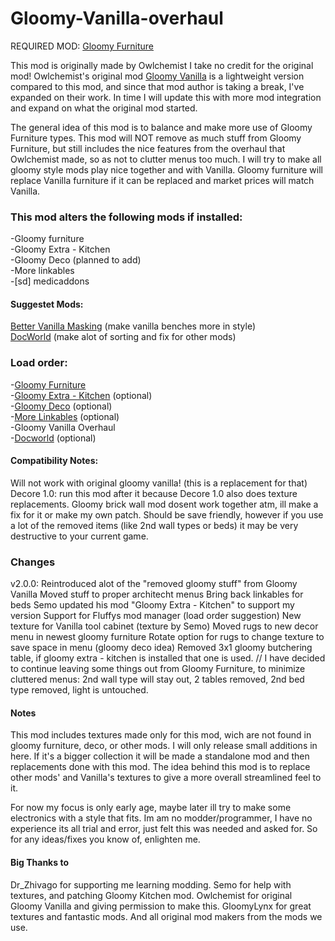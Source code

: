 # Gloomy-Vanilla-overhaul

REQUIRED MOD: [Gloomy Furniture](https://github.com/solaris0115/GloomyFurniture/releases)

This mod is originally made by Owlchemist I take no credit for the original mod!
Owlchemist's original mod [Gloomy Vanilla](https://steamcommunity.com/sharedfiles/filedetails/?id=1697864590) is a lightweight version compared to this mod, and since that mod author is taking a break, I've expanded on their work.
In time I will update this with more mod integration and expand on what the original mod started.

The general idea of this mod is to balance and make more use of Gloomy Furniture types. This mod will NOT remove as much stuff from Gloomy Furniture, but still includes the nice features from the overhaul that Owlchemist made, so as not to clutter menus too much. I will try to make all gloomy style mods play nice together and with Vanilla. Gloomy furniture will replace Vanilla furniture if it can be replaced and market prices will match Vanilla.



### This mod alters the following mods if installed:
-Gloomy furniture <br /> 
-Gloomy Extra - Kitchen <br /> 
-Gloomy Deco (planned to add) <br /> 
-More linkables <br /> 
-[sd] medicaddons <br /> 

#### Suggestet Mods:
[Better Vanilla Masking](https://steamcommunity.com/sharedfiles/filedetails/?id=1736114368) (make vanilla benches more in style) <br /> 
[DocWorld](https://github.com/DrZhivago1/DocWorld) (make alot of sorting and fix for other mods) <br /> 

### Load order:
-[Gloomy Furniture](https://steamcommunity.com/workshop/filedetails/?id=1558635181) <br /> 
-[Gloomy Extra - Kitchen](https://steamcommunity.com/sharedfiles/filedetails/?id=1730938407) (optional) <br /> 
-[Gloomy Deco](https://steamcommunity.com/sharedfiles/filedetails/?id=1865654125) (optional) <br /> 
-[More Linkables](https://steamcommunity.com/sharedfiles/filedetails/?id=110380920) (optional) <br /> 
-Gloomy Vanilla Overhaul <br /> 
-[Docworld](https://github.com/DrZhivago1/DocWorld) (optional) <br /> 

#### Compatibility Notes:
Will not work with original gloomy vanilla! (this is a replacement for that)
Decore 1.0: run this mod after it because Decore 1.0 also does texture replacements.
Gloomy brick wall mod dosent work together atm, ill make a fix for it or make my own patch.
Should be save friendly, however if you use a lot of the removed items (like 2nd wall types or beds) it may be very destructive to your current game.

### Changes
v2.0.0:
Reintroduced alot of the "removed gloomy stuff" from Gloomy Vanilla
Moved stuff to proper architecht menus
Bring back linkables for beds
Semo updated his mod "Gloomy Extra - Kitchen" to support my version
Support for Fluffys mod manager (load order suggestion)
New texture for Vanilla tool cabinet (texture by Semo)
Moved rugs to new decor menu in newest gloomy furniture
Rotate option for rugs to change texture to save space in menu (gloomy deco idea)
Removed 3x1 gloomy butchering table, if gloomy extra - kitchen is installed that one is used.
// I have decided to continue leaving some things out from Gloomy Furniture, to minimize cluttered menus: 2nd wall type will stay out, 2 tables removed, 2nd bed type removed, light is untouched.



#### Notes
This mod includes textures made only for this mod, wich are not found in gloomy furniture, deco, or other mods.
I will only release small additions in here.
If it's a bigger collection it will be made a standalone mod and then replacements done with this mod.
The idea behind this mod is to replace other mods' and Vanilla's textures to give a more overall streamlined feel to it.

For now my focus is only early age, maybe later ill try to make some electronics with a style that fits.
Im am no modder/programmer, I have no experience its all trial and error, just felt this was needed and asked for. 
So for any ideas/fixes you know of, enlighten me. 

#### Big Thanks to 
Dr_Zhivago for supporting me learning modding.
Semo for help with textures, and patching Gloomy Kitchen mod.
Owlchemist for original Gloomy Vanilla and giving permission to make this.
GloomyLynx for great textures and fantastic mods.
And all original mod makers from the mods we use.
